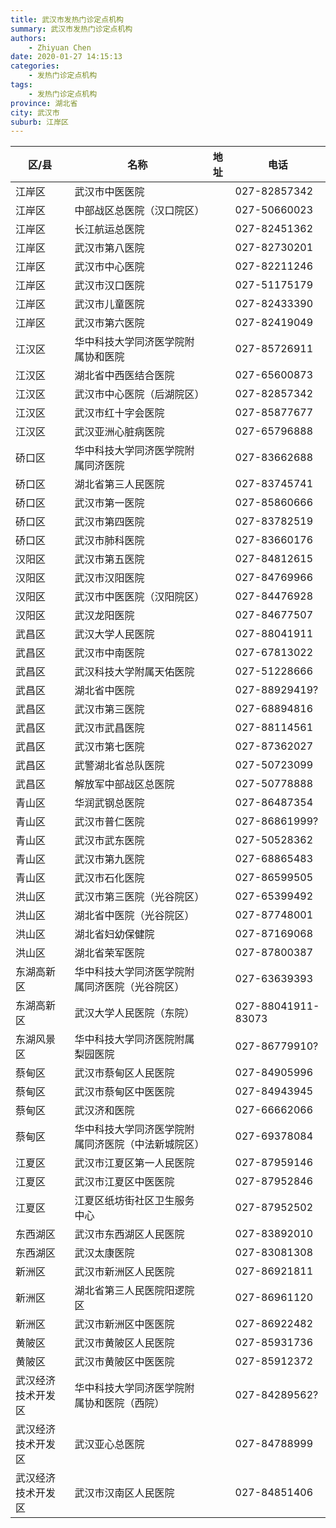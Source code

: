 ```yaml
---
title: 武汉市发热门诊定点机构
summary: 武汉市发热门诊定点机构
authors: 
    - Zhiyuan Chen
date: 2020-01-27 14:15:13
categories: 
    - 发热门诊定点机构
tags: 
    - 发热门诊定点机构
province: 湖北省
city: 武汉市
suburb: 江岸区
---
```


|  区/县  |  名称  |  地址  |  电话  |
|------|-------|------|------|
|  江岸区  |  武汉市中医医院  |    |  027-82857342  
|  江岸区  |  中部战区总医院（汉口院区）  |    |  027-50660023  
|  江岸区  |  长江航运总医院  |    |  027-82451362  
|  江岸区  |  武汉市第八医院  |    |  027-82730201  
|  江岸区  |  武汉市中心医院  |    |  027-82211246  
|  江岸区  |  武汉市汉口医院  |    |  027-51175179  
|  江岸区  |  武汉市儿童医院  |    |  027-82433390  
|  江岸区  |  武汉市第六医院  |    |  027-82419049  
|  江汉区  |  华中科技大学同济医学院附属协和医院  |    |  027-85726911  
|  江汉区  |  湖北省中西医结合医院  |    |  027-65600873  
|  江汉区  |  武汉市中心医院（后湖院区）  |    |  027-82857342  
|  江汉区  |  武汉市红十字会医院  |    |  027-85877677  
|  江汉区  |  武汉亚洲心脏病医院  |    |  027-65796888  
|  硚口区  |  华中科技大学同济医学院附属同济医院  |    |  027-83662688  
|  硚口区  |  湖北省第三人民医院  |    |  027-83745741  
|  硚口区  |  武汉市第一医院  |    |  027-85860666  
|  硚口区  |  武汉市第四医院  |    |  027-83782519  
|  硚口区  |  武汉市肺科医院  |    |  027-83660176  
|  汉阳区  |  武汉市第五医院  |    |  027-84812615  
|  汉阳区  |  武汉市汉阳医院  |    |  027-84769966  
|  汉阳区  |  武汉市中医医院（汉阳院区）  |    |  027-84476928  
|  汉阳区  |  武汉龙阳医院  |    |  027-84677507  
|  武昌区  |  武汉大学人民医院  |    |  027-88041911  
|  武昌区  |  武汉市中南医院  |    |  027-67813022  
|  武昌区  |  武汉科技大学附属天佑医院  |    |  027-51228666  
|  武昌区  |  湖北省中医院  |    |  027-88929419?  
|  武昌区  |  武汉市第三医院  |    |  027-68894816  
|  武昌区  |  武汉市武昌医院  |    |  027-88114561  
|  武昌区  |  武汉市第七医院  |    |  027-87362027  
|  武昌区  |  武警湖北省总队医院  |    |  027-50723099  
|  武昌区  |  解放军中部战区总医院  |    |  027-50778888  
|  青山区  |  华润武钢总医院  |    |  027-86487354  
|  青山区  |  武汉市普仁医院  |    |  027-86861999?  
|  青山区  |  武汉市武东医院  |    |  027-50528362  
|  青山区  |  武汉市第九医院  |    |  027-68865483  
|  青山区  |  武汉市石化医院  |    |  027-86599505  
|  洪山区  |  武汉市第三医院（光谷院区）  |    |  027-65399492  
|  洪山区  |  湖北省中医院（光谷院区）  |    |  027-87748001  
|  洪山区  |  湖北省妇幼保健院  |    |  027-87169068  
|  洪山区  |  湖北省荣军医院  |    |  027-87800387  
|  东湖高新区  |  华中科技大学同济医学院附属同济医院（光谷院区）  |    |  027-63639393  
|  东湖高新区  |  武汉大学人民医院（东院）  |    |  027-88041911-83073  
|  东湖风景区  |  华中科技大学同济医院附属梨园医院  |    |  027-86779910?  
|  蔡甸区  |  武汉市蔡甸区人民医院  |    |  027-84905996  
|  蔡甸区  |  武汉市蔡甸区中医医院  |    |  027-84943945  
|  蔡甸区  |  武汉济和医院  |    |  027-66662066  
|  蔡甸区  |  华中科技大学同济医学院附属同济医院（中法新城院区）  |    |  027-69378084  
|  江夏区  |  武汉市江夏区第一人民医院  |    |  027-87959146  
|  江夏区  |  武汉市江夏区中医医院  |    |  027-87952846  
|  江夏区  |  江夏区纸坊街社区卫生服务中心  |    |  027-87952502  
|  东西湖区  |  武汉市东西湖区人民医院  |    |  027-83892010  
|  东西湖区  |  武汉太康医院  |    |  027-83081308  
|  新洲区  |  武汉市新洲区人民医院  |    |  027-86921811  
|  新洲区  |  湖北省第三人民医院阳逻院区  |    |  027-86961120  
|  新洲区  |  武汉市新洲区中医医院  |    |  027-86922482  
|  黄陂区  |  武汉市黄陂区人民医院  |    |  027-85931736  
|  黄陂区  |  武汉市黄陂区中医医院  |    |  027-85912372  
|  武汉经济技术开发区  |  华中科技大学同济医学院附属协和医院（西院）  |    |  027-84289562?  
|  武汉经济技术开发区  |  武汉亚心总医院  |    |  027-84788999  
|  武汉经济技术开发区  |  武汉市汉南区人民医院  |    |  027-84851406  

